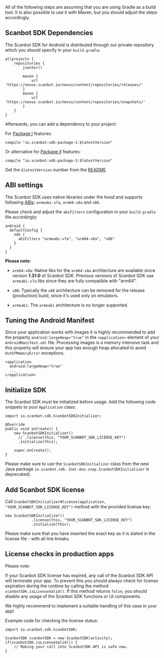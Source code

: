 All of the following steps are assuming that you are using Gradle as a build tool. It is also possible to use it with Maven, but you should adjust the steps accordingly.

## Scanbot SDK Dependencies

The Scanbot SDK for Android is distributed through our private repository which you should specify in your `build.gradle`:

    allprojects {
        repositories {
            jcenter()

            maven {
                url 'https://nexus.scanbot.io/nexus/content/repositories/releases/'
            }
            maven {
                url 'https://nexus.scanbot.io/nexus/content/repositories/snapshots/'
            }
        }
    }

Afterwards, you can add a dependency to your project:

For [Package I](https://scanbot.io/en/sdk.html#packages) features:

    compile "io.scanbot:sdk-package-1:$latestVersion"

Or alternative for [Package II](https://scanbot.io/en/sdk.html#packages) features:

    compile "io.scanbot:sdk-package-2:$latestVersion"

Get the `$latestVersion` number from the [README](https://github.com/doo/Scanbot-SDK-Examples/blob/master/README.md)

## ABI settings
The Scanbot SDK uses native libraries under the hood and supports following [ABIs](https://developer.android.com/ndk/guides/arch.html): `armeabi-v7a`, `arm64-v8a` and `x86`.

Please check and adjust the `abiFilters` configuration in your `build.gradle` file accordingly:

    android {
      defaultConfig {
        ndk {
          abiFilters "armeabi-v7a", "arm64-v8a", "x86"
        }
      }
    }

**Please note:** 
- `arm64-v8a`: Native libs for the `arm64-v8a` architecture are available since version **1.31.0** of Scanbot SDK. Previous versions of Scanbot SDK use `armeabi-v7a` libs since they are fully compatible with "arm64".

- `x86`: Typically the `x86` architecture can be removed for the release (production) build, since it's used only on emulators. 

- `armeabi`: The `armeabi` architecture is no longer supported.


## Tuning the Android Manifest
Since your application works with images it is highly recommended to add the property `android:largeHeap="true"` in the `<application>` element of your `AndroidManifest.xml` file.
Processing images is a memory intensive task and this property will ensure your app has enough heap allocated to avoid `OutOfMemoryError` exceptions.

    <application
      android:largeHeap="true"
      ...
    </application>


## Initialize SDK

The Scanbot SDK must be initialized before usage. Add the following code snippets to your `Application` class:

    import io.scanbot.sdk.ScanbotSDKInitializer;

    @Override
    public void onCreate() {
        new ScanbotSDKInitializer()
          // .license(this, "YOUR_SCANBOT_SDK_LICENSE_KEY")
          .initialize(this);

        super.onCreate();
    }

Please make sure to use the `ScanbotSDKInitializer` class from the new Java package `io.scanbot.sdk.` (`net.doo.snap.ScanbotSDKInitializer` is deprecated).

## Add Scanbot SDK license

Call `ScanbotSDKInitializer#license(application, "YOUR_SCANBOT_SDK_LICENSE_KEY")` method with the provided license key:

    new ScanbotSDKInitializer()
                .license(this, "YOUR_SCANBOT_SDK_LICENSE_KEY")
                .initialize(this);

Please make sure that you have inserted the exact key as it is stated in the license file - with all line breaks.

## License checks in production apps

Please note:

If your Scanbot SDK license has expired, any call of the Scanbot SDK API will terminate your app. To prevent this you should always check for license expiration during the runtime by calling the method `scanbotSDK.isLicenseValid()`. If this method returns `false`, you should disable any usage of the Scanbot SDK functions or UI components.

We highly recommend to implement a suitable handling of this case in your app!

Example code for checking the license status:

    import io.scanbot.sdk.ScanbotSDK;

    ScanbotSDK scanbotSDK = new ScanbotSDK(activity);
    if(scanbotSDK.isLicenseValid()) {
        // Making your call into ScanbotSDK API is safe now.
    }
